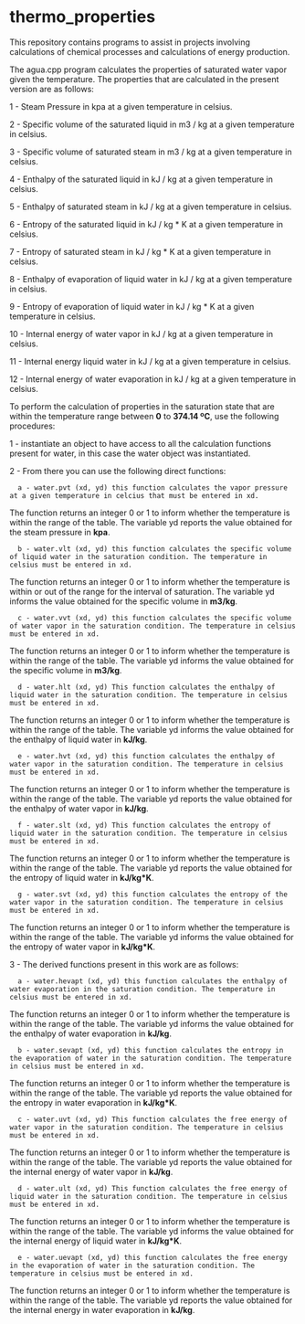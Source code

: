 # thermo_properties

This repository contains programs to assist in projects involving calculations of chemical processes and calculations of energy production.

The agua.cpp program calculates the properties of saturated water vapor given the temperature. The properties that are calculated in the present version are as follows:<P>

  1 - Steam Pressure in kpa at a given temperature in celsius.<p>
  2 - Specific volume of the saturated liquid in m3 / kg at a given temperature in celsius.<p>
  3 - Specific volume of saturated steam in m3 / kg at a given temperature in celsius.<p>
  4 - Enthalpy of the saturated liquid in kJ / kg at a given temperature in celsius.<p>
  5 - Enthalpy of saturated steam in kJ / kg at a given temperature in celsius.<p>
  6 - Entropy of the saturated liquid in kJ / kg * K at a given temperature in celsius.<p>
  7 - Entropy of saturated steam in kJ / kg * K at a given temperature in celsius.<p>
  8 - Enthalpy of evaporation of liquid water in kJ / kg at a given temperature in celsius.<p>
  9 - Entropy of evaporation of liquid water in kJ / kg * K at a given temperature in celsius.<p>
10 - Internal energy of water vapor in kJ / kg at a given temperature in celsius.<p>
11 - Internal energy liquid water in kJ / kg at a given temperature in celsius.<p>
12 - Internal energy of water evaporation in kJ / kg at a given temperature in celsius.<p>

To perform the calculation of properties in the saturation state that are within the temperature range between **0** to **374.14 ºC**, use the following procedures:<p>

1 - instantiate an object to have access to all the calculation functions present for water, in this case the water object was instantiated.<p>

2 - From there you can use the following direct functions:<p>
  
      a - water.pvt (xd, yd) this function calculates the vapor pressure at a given temperature in celcius that must be entered in xd.
The function returns an integer 0 or 1 to inform whether the temperature is within the range of the table. The variable yd reports the value obtained for the steam pressure in **kpa**.

      b - water.vlt (xd, yd) this function calculates the specific volume of liquid water in the saturation condition. The temperature in celsius must be entered in xd.
The function returns an integer 0 or 1 to inform whether the temperature is within or out of the range for the interval of saturation. The variable yd informs the value obtained for the specific volume in **m3/kg**. 

      c - water.vvt (xd, yd) this function calculates the specific volume of water vapor in the saturation condition. The temperature in celsius must be entered in xd.
The function returns an integer 0 or 1 to inform whether the temperature is within the range of the table. The variable yd informs the value obtained for the specific volume in **m3/kg**.

      d - water.hlt (xd, yd) This function calculates the enthalpy of liquid water in the saturation condition. The temperature in celsius must be entered in xd.
The function returns an integer 0 or 1 to inform whether the temperature is within the range of the table. The variable yd informs the value obtained for the enthalpy of liquid water in **kJ/kg**.

      e - water.hvt (xd, yd) this function calculates the enthalpy of water vapor in the saturation condition. The temperature in celsius must be entered in xd.
The function returns an integer 0 or 1 to inform whether the temperature is within the range of the table. The variable yd reports the value obtained for the enthalpy of water vapor in **kJ/kg**.

      f - water.slt (xd, yd) This function calculates the entropy of liquid water in the saturation condition. The temperature in celsius must be entered in xd.
The function returns an integer 0 or 1 to inform whether the temperature is within the range of the table. The variable yd reports the value obtained for the entropy of liquid water in **kJ/kg*K**.

      g - water.svt (xd, yd) this function calculates the entropy of the water vapor in the saturation condition. The temperature in celsius must be entered in xd.
The function returns an integer 0 or 1 to inform whether the temperature is within the range of the table. The variable yd informs the value obtained for the entropy of water vapor in **kJ/kg*K**.

3 - The derived functions present in this work are as follows:

      a - water.hevapt (xd, yd) this function calculates the enthalpy of water evaporation in the saturation condition. The temperature in celsius must be entered in xd.
The function returns an integer 0 or 1 to inform whether the temperature is within the range of the table. The variable yd informs the value obtained for the enthalpy of water evaporation in **kJ/kg**.

      b - water.sevapt (xd, yd) this function calculates the entropy in the evaporation of water in the saturation condition. The temperature in celsius must be entered in xd.
The function returns an integer 0 or 1 to inform whether the temperature is within the range of the table. The variable yd reports the value obtained for the entropy in water evaporation in **kJ/kg*K**.

      c - water.uvt (xd, yd) This function calculates the free energy of water vapor in the saturation condition. The temperature in celsius must be entered in xd.
The function returns an integer 0 or 1 to inform whether the temperature is within the range of the table. The variable yd reports the value obtained for the internal energy of water vapor in **kJ/kg**.

      d - water.ult (xd, yd) This function calculates the free energy of liquid water in the saturation condition. The temperature in celsius must be entered in xd.
The function returns an integer 0 or 1 to inform whether the temperature is within the range of the table. The variable yd informs the value obtained for the internal energy of liquid water in **kJ/kg*K**.

      e - water.uevapt (xd, yd) this function calculates the free energy in the evaporation of water in the saturation condition. The temperature in celsius must be entered in xd.
The function returns an integer 0 or 1 to inform whether the temperature is within the range of the table. The variable yd reports the value obtained for the internal energy in water evaporation in **kJ/kg**.
